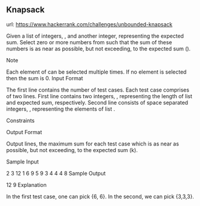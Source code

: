 Knapsack
--------

url: https://www.hackerrank.com/challenges/unbounded-knapsack

Given a list of  integers, , and another integer,  representing the expected sum. Select zero or more numbers from  such that the sum of these numbers is as near as possible, but not exceeding, to the expected sum ().

Note

Each element of  can be selected multiple times.
If no element is selected then the sum is 0.
Input Format

The first line contains  the number of test cases. 
Each test case comprises of two lines. First line contains two integers,  , representing the length of list  and expected sum, respectively. Second line consists of  space separated integers, , representing the elements of list .

Constraints 
 
 
 

Output Format

Output  lines, the maximum sum for each test case which is as near as possible, but not exceeding, to the expected sum (k).

Sample Input

2
3 12
1 6 9
5 9
3 4 4 4 8
Sample Output

12
9
Explanation

In the first test case, one can pick {6, 6}. In the second, we can pick {3,3,3}.